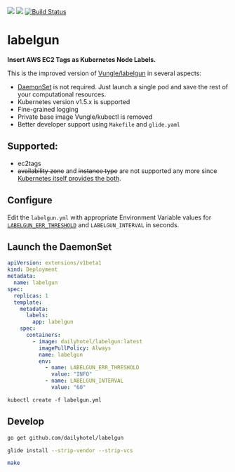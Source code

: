 [![](https://images.microbadger.com/badges/image/dailyhotel/labelgun.svg)](https://microbadger.com/images/dailyhotel/labelgun "Get your own image badge on microbadger.com")
[![](https://images.microbadger.com/badges/version/dailyhotel/labelgun.svg)](https://microbadger.com/images/dailyhotel/labelgun "Get your own version badge on microbadger.com")
[![Build Status](https://travis-ci.org/DailyHotel/labelgun.svg?branch=master)](https://travis-ci.org/DailyHotel/labelgun)

# labelgun

**Insert AWS EC2 Tags as Kubernetes Node Labels.** 

This is the improved version of [Vungle/labelgun](https://github.com/Vungle/labelgun) in several aspects:

* [DaemonSet](https://github.com/kubernetes/kubernetes/blob/master/docs/design/daemon.md) is not required. Just launch a single pod and save the rest of your computational resources.
* Kubernetes version v1.5.x is supported
* Fine-grained logging
* Private base image Vungle/kubectl is removed
* Better developer support using `Makefile` and `glide.yaml`

## Supported:

* ec2tags
* ~~availability zone~~ and ~~instance type~~ are not supported any more since [Kubernetes itself provides the both](https://kubernetes.io/docs/admin/multiple-zones/).

## Configure

Edit the `labelgun.yml` with appropriate Environment Variable values for [`LABELGUN_ERR_THRESHOLD`](https://godoc.org/github.com/golang/glog) and `LABELGUN_INTERVAL` in seconds.

## Launch the DaemonSet

```yaml
apiVersion: extensions/v1beta1
kind: Deployment
metadata:
  name: labelgun
spec:
  replicas: 1
  template:
    metadata:
      labels:
        app: labelgun 
    spec:
      containers:
        - image: dailyhotel/labelgun:latest
          imagePullPolicy: Always
          name: labelgun
          env:
            - name: LABELGUN_ERR_THRESHOLD
              value: "INFO"
            - name: LABELGUN_INTERVAL
              value: "60"
```

`kubectl create -f labelgun.yml`

## Develop

``` bash
go get github.com/dailyhotel/labelgun

glide install --strip-vendor --strip-vcs

make
```
